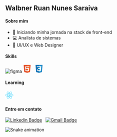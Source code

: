 ## Walbner Ruan Nunes Saraiva
#### Sobre mim

 - :rocket: Iniciando minha jornada na stack de front-end
 - :computer: Analista de sistemas
 - :art: UI/UX e Web Designer

#### Skills

<img height="26" alt="figma" src="https://i.imgur.com/nWOk023.png"  />
 <img height="26" alt="HTML" src="https://raw.githubusercontent.com/devicons/devicon/master/icons/html5/html5-original.svg"> &nbsp;
<img height="26" alt="CSS" src="https://raw.githubusercontent.com/devicons/devicon/master/icons/css3/css3-original.svg"> &nbsp;

 #### Learning


<img height="26" alt="React" src="https://raw.githubusercontent.com/devicons/devicon/master/icons/react/react-original.svg"> &nbsp;


#### Entre em contato

[![Linkedin Badge](https://img.shields.io/badge/linkedin%20-%230077B5.svg?&style=for-the-badge&logo=linkedin&logoColor=white)](https://www.linkedin.com/in/walbner-saraiva-6597b51ab/) &nbsp;
[![Gmail Badge](https://img.shields.io/badge/GMAIL-%23DC322F.svg?&style=for-the-badge&logo=gmail&logoColor=white)](mailto:wroche.ifce@gmail.com)

![Snake animation](https://github.com/WalbnerRuan/WalbnerRuan/blob/output/github-contribution-grid-snake.svg)
